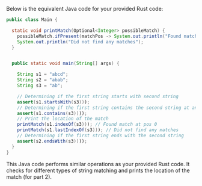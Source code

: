 Below is the equivalent Java code for your provided Rust code:

```java
public class Main {

  static void printMatch(Optional<Integer> possibleMatch) {
    possibleMatch.ifPresent(matchPos -> System.out.println("Found match at pos " + matchPos)));
    System.out.println("Did not find any matches");
  }


  public static void main(String[] args) {

    String s1 = "abcd";
    String s2 = "abab";
    String s3 = "ab";

    // Determining if the first string starts with second string
    assert(s1.startsWith(s3)));
    // Determining if the first string contains the second string at any location
    assert(s1.contains(s3))));
    // Print the location of the match 
    printMatch(s1.indexOf(s3))); // Found match at pos 0
    printMatch(s1.lastIndexOf(s3))); // Did not find any matches
    // Determining if the first string ends with the second string
    assert(s2.endsWith(s3))));
  }
}
```
This Java code performs similar operations as your provided Rust code. It checks for different types of string matching and prints the location of the match (for part 2).
